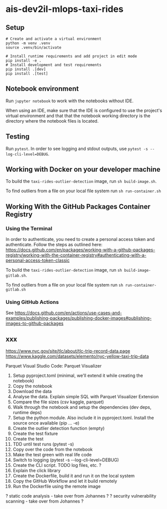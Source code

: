 # ais-dev2il-mlops-taxi-rides


## Setup

```
# Create and activate a virtual environment
python -m venv .venv
source .venv/bin/activate

# Install runtime requirements and add project in edit mode
pip install -e .
# Install development and test requirements
pip install .[dev]
pip install .[test]
```

## Notebook environment

Run `jupyter notebook` to work with the notebooks without IDE.

When using an IDE, make sure that the IDE is configured to use the project's virtual environment and that that the notebook working directory is the directory where the notebook files is located.

## Testing 

Run `pytest`.
In order to see logging and stdout outputs, use `pytest -s --log-cli-level=DEBUG`.

## Working with Docker on your developer machine

To build the `taxi-rides-outlier-detection` image, run `sh build-image.sh`. 

To find outliers from a file on your local file system run `sh run-container.sh`

## Working With the GitHub Packages Container Registry

### Using the Terminal 

In order to authenticate, you need to create a personal access token and authenticate. Follow the steps as outlined here: https://docs.github.com/en/packages/working-with-a-github-packages-registry/working-with-the-container-registry#authenticating-with-a-personal-access-token-classic

To build the `taxi-rides-outlier-detection` image, run `sh build-image-gitlab.sh`. 

To find outliers from a file on your local file system run `sh run-container-gitlab.sh`

### Using GitHub Actions

See https://docs.github.com/en/actions/use-cases-and-examples/publishing-packages/publishing-docker-images#publishing-images-to-github-packages


## xxx


https://www.nyc.gov/site/tlc/about/tlc-trip-record-data.page
https://www.kaggle.com/datasets/elemento/nyc-yellow-taxi-trip-data


Parquet
Visual Studio Code: Parquet Visualizer


1. Setup pyproject.toml (minimal, we'll extend it while creating the notebook)
1. Copy the notebook
1. Download the data
1. Analyse the data. Explain simple SQL with Parquet Visualizer Extension
1. Compare the file sizes (csv kaggle, parquet)
1. Walk through the notebook and setup the dependencies (dev deps, runtime deps)
1. Setup the python module. Also include it in pyproject.toml. Install the source once available (pip ... -e)
1. Create the outlier detection function (empty)
1. Create the test fixture
1. Create the test
1. TDD until test runs (pytest -s)
1. Copy over the code from the notebook 
1. Make the test green with real life code
1. Switch to logging (pytest -s --log-cli-level=DEBUG)
1. Create the CLI script. TODO log files, etc. ?
1. Explain the click library
1. Create the Dockerfile, build it and run it on the local system
1. Copy the GitHub Workflow and let it build remotely
1. Run the Dockerfile using the remote image


? static code analysis - take over from Johannes ? 
? security vulnerability scanning - take over from Johannes ? 